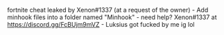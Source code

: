 fortnite cheat leaked by Xenon#1337 (at a request of the owner) - Add minhook files into a folder named "Minhook" - need help? Xenon#1337 at https://discord.gg/FcBUjm9mVZ - Luksius got fucked by me ig lol
